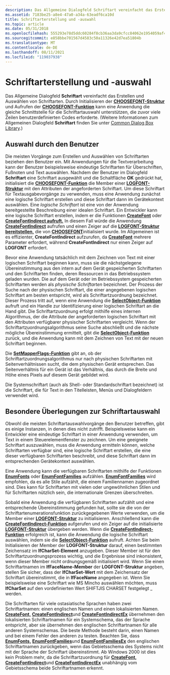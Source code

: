 ```yaml
---
description: Das Allgemeine Dialogfeld Schriftart vereinfacht das Erstellen und Auswählen von Schriftarten.
ms.assetid: 7183be25-a8e4-47a0-a34a-63eadf6ca10d
title: Schriftarterstellung und -auswahl
ms.topic: article
ms.date: 05/31/2018
ms.openlocfilehash: 555293e78d5ddc60284f8cb36aa3da9cfcc84062e1954059af4ead1ad9e19c5e
ms.sourcegitcommit: e858bbe701567d4583c50a11326e42d7ea51804b
ms.translationtype: MT
ms.contentlocale: de-DE
ms.lasthandoff: 08/11/2021
ms.locfileid: "119037938"
---
```

# <a name="font-creation-and-selection"></a>Schriftarterstellung und -auswahl

Das Allgemeine Dialogfeld **Schriftart** vereinfacht das Erstellen und Auswählen von Schriftarten. Durch Initialisieren der [**CHOOSEFONT-Struktur**](/windows/win32/api/commdlg/ns-commdlg-choosefonta) und Aufrufen der [**CHOOSEFONT-Funktion**](/windows/win32/api/commdlg/ns-commdlg-choosefonta) kann eine Anwendung die gleiche Schnittstelle für die Schriftartauswahl unterstützen, die zuvor viele Zeilen benutzerdefinierten Codes erforderte. (Weitere Informationen zum Allgemeinen Dialogfeld **Schriftart** finden Sie unter [Common Dialog Box Library](../dlgbox/common-dialog-box-library.md).)

## <a name="selection-by-the-user"></a>Auswahl durch den Benutzer

Die meisten Vorgänge zum Erstellen und Auswählen von Schriftarten beziehen den Benutzer ein. Mit Anwendungen für die Textverarbeitung kann der Benutzer beispielsweise eindeutige Schriftarten für Überschriften, Fußnoten und Text auswählen. Nachdem der Benutzer im Dialogfeld **Schriftart** eine Schriftart ausgewählt und die Schaltfläche **OK** gedrückt hat, initialisiert die [**CHOOSEFONT-Funktion**](/windows/win32/api/commdlg/ns-commdlg-choosefonta) die Member einer [**LOGFONT-Struktur**](/windows/win32/api/wingdi/ns-wingdi-logfonta) mit den Attributen der angeforderten Schriftart. Um diese Schriftart für Textausgabevorgänge zu verwenden, muss eine Anwendung zunächst eine logische Schriftart erstellen und diese Schriftart dann im Gerätekontext auswählen. Eine *logische Schriftart* ist eine von der Anwendung bereitgestellte Beschreibung einer idealen Schriftart. Ein Entwickler kann eine logische Schriftart erstellen, indem er die Funktionen [**CreateFont**](/windows/desktop/api/Wingdi/nf-wingdi-createfonta) oder [**CreateFontIndirect aufruft.**](/windows/desktop/api/Wingdi/nf-wingdi-createfontindirecta) In diesem Fall würde die Anwendung [**CreateFontIndirect**](/windows/win32/api/wingdi/nf-wingdi-createfontindirecta) aufrufen und einen Zeiger auf die [**LOGFONT-Struktur bereitstellen,**](/windows/win32/api/wingdi/ns-wingdi-logfonta) die von [**CHOOSEFONT**](/windows/win32/api/commdlg/ns-commdlg-choosefonta)initialisiert wurde. Im Allgemeinen ist es effizienter, **CreateFontIndirect** aufzurufen, da [**CreateFont**](/windows/win32/api/wingdi/nf-wingdi-createfonta) mehrere Parameter erfordert, während **CreateFontIndirect** nur einen Zeiger auf **LOGFONT** erfordert.

Bevor eine Anwendung tatsächlich mit dem Zeichnen von Text mit einer logischen Schriftart beginnen kann, muss sie die nächstgelegene Übereinstimmung aus den intern auf dem Gerät gespeicherten Schriftarten und den Schriftarten finden, deren Ressourcen in das Betriebssystem geladen wurden. Die auf dem Gerät oder im Betriebssystem gespeicherten Schriftarten werden als *physische Schriftarten* bezeichnet. Der Prozess der Suche nach der physischen Schriftart, die einer angegebenen logischen Schriftart am besten entspricht, wird als Schriftartzuordnung bezeichnet. Dieser Prozess tritt auf, wenn eine Anwendung die [**SelectObject-Funktion**](/windows/desktop/api/Wingdi/nf-wingdi-selectobject) aufruft und ein Handle zur Identifizierung einer logischen Schriftart an die Hand gibt. Die Schriftartzuordnung erfolgt mithilfe eines internen Algorithmus, der die Attribute der angeforderten logischen Schriftart mit den Attributen verfügbarer physischer Schriftarten vergleicht. Wenn der Schriftartzuordnungsalgorithmus seine Suche abschließt und die nächste mögliche Übereinstimmung ermittelt, gibt die [**SelectObject-Funktion**](/windows/win32/api/wingdi/nf-wingdi-selectobject) zurück, und die Anwendung kann mit dem Zeichnen von Text mit der neuen Schriftart beginnen.

Die [**SetMapperFlags-Funktion**](/windows/desktop/api/Wingdi/nf-wingdi-setmapperflags) gibt an, ob der Schriftartzuordnungsalgorithmus nur nach physischen Schriftarten mit Seitenverhältnissen sucht, die dem physischen Gerät entsprechen. Das Seitenverhältnis für ein Gerät ist das Verhältnis, das durch die Breite und Höhe eines Pixels auf diesem Gerät gebildet wird.

Die Systemschriftart (auch als Shell- oder Standardschriftart bezeichnet) ist die Schriftart, die für Text in den Titelleisten, Menüs und Dialogfeldern verwendet wird.

## <a name="special-font-selection-considerations"></a>Besondere Überlegungen zur Schriftartauswahl

Obwohl die meisten Schriftartauswahlvorgänge den Benutzer betreffen, gibt es einige Instanzen, in denen dies nicht zutrifft. Beispielsweise kann ein Entwickler eine eindeutige Schriftart in einer Anwendung verwenden, um Text in einem Steuerelementfenster zu zeichnen. Um eine geeignete Schriftart auszuwählen, muss die Anwendung ermitteln können, welche Schriftarten verfügbar sind, eine logische Schriftart erstellen, die eine dieser verfügbaren Schriftarten beschreibt, und diese Schriftart dann im entsprechenden Gerätekontext auswählen.

Eine Anwendung kann die verfügbaren Schriftarten mithilfe der Funktionen [**EnumFonts**](/windows/desktop/api/Wingdi/nf-wingdi-enumfontsa) oder [**EnumFontFamilies**](/windows/desktop/api/Wingdi/nf-wingdi-enumfontfamiliesa) aufzählen. [**EnumFontFamilies**](/windows/win32/api/wingdi/nf-wingdi-enumfontfamiliesa) wird empfohlen, da es alle Stile aufzählt, die einem Familiennamen zugeordnet sind. Dies kann für Schriftarten mit vielen oder ungewöhnlichen Stilen und für Schriftarten nützlich sein, die internationale Grenzen überschreiten.

Sobald eine Anwendung die verfügbaren Schriftarten aufzählt und eine entsprechende Übereinstimmung gefunden hat, sollte sie die von der Schriftartenumerationsfunktion zurückgegebenen Werte verwenden, um die Member einer [**LOGFONT-Struktur**](/windows/win32/api/wingdi/ns-wingdi-logfonta) zu initialisieren. Anschließend kann die [**CreateFontIndirect-Funktion**](/windows/desktop/api/Wingdi/nf-wingdi-createfontindirecta) aufgerufen und ein Zeiger auf die initialisierte [**LOGFONT-Struktur**](/windows/win32/api/wingdi/ns-wingdi-logfonta) übergeben werden. Wenn die [**CreateFontIndirect-Funktion**](/windows/win32/api/wingdi/nf-wingdi-createfontindirecta) erfolgreich ist, kann die Anwendung die logische Schriftart auswählen, indem sie die [**SelectObject-Funktion**](/windows/desktop/api/Wingdi/nf-wingdi-selectobject) aufruft. Achten Sie beim Initialisieren der Member der **LOGFONT-Struktur** darauf, einen bestimmten Zeichensatz im **lfCharSet-Element** anzugeben. Dieser Member ist für den Schriftartzuordnungsprozess wichtig, und die Ergebnisse sind inkonsistent, wenn dieser Member nicht ordnungsgemäß initialisiert wird. Wenn Sie einen Schriftartnamen im **lfFaceName-Member** der **LOGFONT-Struktur** angeben, stellen Sie sicher, dass der **lfCharSet-Wert** mit dem Zeichensatz der Schriftart übereinstimmt, die in **lfFaceName** angegeben ist. Wenn Sie beispielsweise eine Schriftart wie MS Mincho auswählen möchten, muss **lfCharSet** auf den vordefinierten Wert SHIFTJIS CHARSET festgelegt \_ werden.

Die Schriftarten für viele ostasiatische Sprachen haben zwei Schriftartnamen: einen englischen Namen und einen lokalisierten Namen. [**CreateFont,**](/windows/desktop/api/Wingdi/nf-wingdi-createfonta) [**CreateFontIndirect**](/windows/desktop/api/Wingdi/nf-wingdi-createfontindirecta)und [**CreateFontIndirectEx**](/windows/desktop/api/Wingdi/nf-wingdi-createfontindirectexa) übernehmen den lokalisierten Schriftartnamen für ein Systemschema, das der Sprache entspricht, aber sie übernehmen den englischen Schriftartnamen für alle anderen Systemschemas. Die beste Methode besteht darin, einen Namen und bei einem Fehler den anderen zu testen. Beachten Sie, dass [**EnumFonts,**](/windows/win32/api/wingdi/nf-wingdi-enumfontsa) [**EnumFontFamilies**](/windows/win32/api/wingdi/nf-wingdi-enumfontfamiliesa)und [**EnumFontFamiliesEx**](/windows/desktop/api/Wingdi/nf-wingdi-enumfontfamiliesexa) den englischen Schriftartnamen zurückgeben, wenn das Gebietsschema des Systems nicht mit der Sprache der Schriftart übereinstimmt. Ab Windows 2000 ist dies kein Problem mehr, da die Schriftartzuordnung für [**CreateFont,**](/windows/win32/api/wingdi/nf-wingdi-createfonta) [**CreateFontIndirect**](/windows/win32/api/wingdi/nf-wingdi-createfontindirecta)und [**CreateFontIndirectEx**](/windows/win32/api/wingdi/nf-wingdi-createfontindirectexa) unabhängig vom Gebietsschema beide Schriftartnamen erkennt.

 

 
